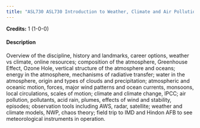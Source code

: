 ```yaml
---
title: "ASL730 ASL730 Introduction to Weather, Climate and Air Pollution (Not allowed for : Any program other than AST and ASZ)"
---
```

**Credits:** 1 (1-0-0)

#### Description
Overview of the discipline, history and landmarks, career options, weather vs climate, online resources; composition of the atmosphere, Greenhouse Effect, Ozone Hole, vertical structure of the atmosphere and oceans; energy in the atmosphere, mechanisms of radiative transfer; water in the atmosphere, origin and types of clouds and precipitation; atmospheric and oceanic motion, forces, major wind patterns and ocean currents, monsoons, local circulations, scales of motion; climate and climate change, IPCC; air pollution, pollutants, acid rain, plumes, effects of wind and stability, episodes; observation tools including AWS, radar, satellite; weather and climate models, NWP, chaos theory; field trip to IMD and Hindon AFB to see meteorological instruments in operation.